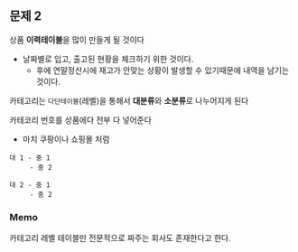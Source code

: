 ## 문제 2

상품 **이력테이블**을 많이 만들게 될 것이다

- 날짜별로 입고, 출고된 현황을 체크하기 위한 것이다.
  - 후에 연말정산시에 재고가 안맞는 상황이 발생할 수 있기때문에 내역을 남기는 것이다.

카테고리는 `다단테이블`(레벨)을 통해서 **대분류**와 **소분류**로 나누어지게 된다

카테코리 번호를 상품에다 전부 다 넣어준다

- 마치 쿠팡이나 쇼핑몰 처럼

```
대 1 - 중 1
     - 중 2

대 2 - 중 1
     - 중 2
```

### Memo

카테고리 레벨 테이블만 전문적으로 짜주는 회사도 존재한다고 한다.
